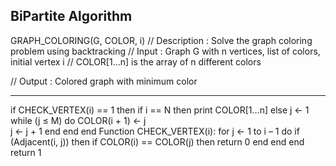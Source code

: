 ## BiPartite Algorithm
GRAPH_COLORING(G, COLOR, i)
// Description :  Solve the graph coloring problem using backtracking
// Input : Graph G with n vertices, list of colors, initial 
vertex i
// COLOR[1…n] is the array of n different colors

// Output : Colored graph with minimum color

---
if CHECK_VERTEX(i) == 1 then
if i == N then
print COLOR[1…n]
else
    j ← 1
while (j ≤ M) do
      COLOR(i + 1) ← j     
      j ← j + 1 
end
end
end
Function CHECK_VERTEX(i): 
for j ← 1 to i – 1 do
if (Adjacent(i, j)) then
if COLOR(i) == COLOR(j) 
then 
return
0 
end
end
end		
return
1
